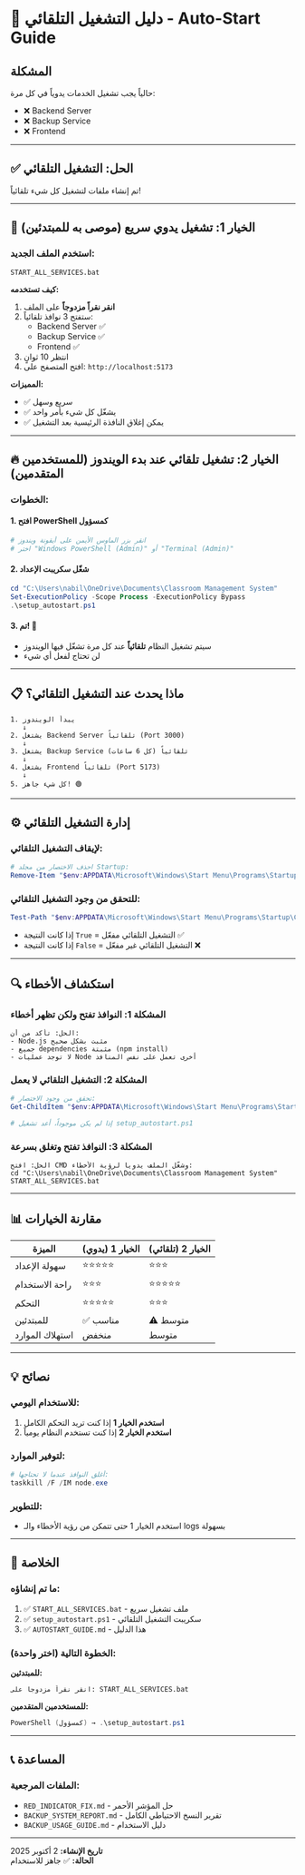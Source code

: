 # 🚀 دليل التشغيل التلقائي - Auto-Start Guide

## المشكلة
حالياً يجب تشغيل الخدمات يدوياً في كل مرة:
- ❌ Backend Server
- ❌ Backup Service  
- ❌ Frontend

---

## ✅ الحل: التشغيل التلقائي

تم إنشاء ملفات لتشغيل كل شيء تلقائياً!

---

## 🎯 الخيار 1: تشغيل يدوي سريع (موصى به للمبتدئين)

### استخدم الملف الجديد:
```
START_ALL_SERVICES.bat
```

**كيف تستخدمه:**
1. **انقر نقراً مزدوجاً** على الملف
2. ستفتح 3 نوافذ تلقائياً:
   - Backend Server ✅
   - Backup Service ✅
   - Frontend ✅
3. انتظر 10 ثوانٍ
4. افتح المتصفح على: `http://localhost:5173`

**المميزات:**
- ✅ سريع وسهل
- ✅ يشغّل كل شيء بأمر واحد
- ✅ يمكن إغلاق النافذة الرئيسية بعد التشغيل

---

## 🔥 الخيار 2: تشغيل تلقائي عند بدء الويندوز (للمستخدمين المتقدمين)

### الخطوات:

#### 1. افتح PowerShell كمسؤول
```powershell
# انقر بزر الماوس الأيمن على أيقونة ويندوز
# اختر "Windows PowerShell (Admin)" أو "Terminal (Admin)"
```

#### 2. شغّل سكريبت الإعداد
```powershell
cd "C:\Users\nabil\OneDrive\Documents\Classroom Management System"
Set-ExecutionPolicy -Scope Process -ExecutionPolicy Bypass
.\setup_autostart.ps1
```

#### 3. تم! 🎉
- سيتم تشغيل النظام **تلقائياً** عند كل مرة تشغّل فيها الويندوز
- لن تحتاج لفعل أي شيء

---

## 📋 ماذا يحدث عند التشغيل التلقائي؟

```
1. يبدأ الويندوز
   ↓
2. يشتغل Backend Server تلقائياً (Port 3000)
   ↓
3. يشتغل Backup Service تلقائياً (كل 6 ساعات)
   ↓
4. يشتغل Frontend تلقائياً (Port 5173)
   ↓
5. كل شيء جاهز! 🟢
```

---

## ⚙️ إدارة التشغيل التلقائي

### لإيقاف التشغيل التلقائي:
```powershell
# احذف الاختصار من مجلد Startup:
Remove-Item "$env:APPDATA\Microsoft\Windows\Start Menu\Programs\Startup\ClassroomSystem.lnk"
```

### للتحقق من وجود التشغيل التلقائي:
```powershell
Test-Path "$env:APPDATA\Microsoft\Windows\Start Menu\Programs\Startup\ClassroomSystem.lnk"
```
- إذا كانت النتيجة `True` = التشغيل التلقائي مفعّل ✅
- إذا كانت النتيجة `False` = التشغيل التلقائي غير مفعّل ❌

---

## 🔍 استكشاف الأخطاء

### المشكلة 1: النوافذ تفتح ولكن تظهر أخطاء
```
الحل: تأكد من أن:
- Node.js مثبت بشكل صحيح
- جميع dependencies مثبتة (npm install)
- لا توجد عمليات Node أخرى تعمل على نفس المنافذ
```

### المشكلة 2: التشغيل التلقائي لا يعمل
```powershell
# تحقق من وجود الاختصار:
Get-ChildItem "$env:APPDATA\Microsoft\Windows\Start Menu\Programs\Startup" | Where-Object {$_.Name -like "*Classroom*"}

# إذا لم يكن موجوداً، أعد تشغيل setup_autostart.ps1
```

### المشكلة 3: النوافذ تفتح وتغلق بسرعة
```
الحل: افتح CMD وشغّل الملف يدوياً لرؤية الأخطاء:
cd "C:\Users\nabil\OneDrive\Documents\Classroom Management System"
START_ALL_SERVICES.bat
```

---

## 📊 مقارنة الخيارات

| الميزة | الخيار 1 (يدوي) | الخيار 2 (تلقائي) |
|--------|------------------|-------------------|
| سهولة الإعداد | ⭐⭐⭐⭐⭐ | ⭐⭐⭐ |
| راحة الاستخدام | ⭐⭐⭐ | ⭐⭐⭐⭐⭐ |
| التحكم | ⭐⭐⭐⭐⭐ | ⭐⭐⭐ |
| للمبتدئين | ✅ مناسب | ⚠️ متوسط |
| استهلاك الموارد | منخفض | متوسط |

---

## 💡 نصائح

### للاستخدام اليومي:
1. **استخدم الخيار 1** إذا كنت تريد التحكم الكامل
2. **استخدم الخيار 2** إذا كنت تستخدم النظام يومياً

### لتوفير الموارد:
```powershell
# أغلق النوافذ عندما لا تحتاجها:
taskkill /F /IM node.exe
```

### للتطوير:
- استخدم الخيار 1 حتى تتمكن من رؤية الأخطاء والـ logs بسهولة

---

## 🎯 الخلاصة

### ما تم إنشاؤه:
1. ✅ `START_ALL_SERVICES.bat` - ملف تشغيل سريع
2. ✅ `setup_autostart.ps1` - سكريبت التشغيل التلقائي
3. ✅ `AUTOSTART_GUIDE.md` - هذا الدليل

### الخطوة التالية (اختر واحدة):

**للمبتدئين:**
```
انقر نقراً مزدوجاً على: START_ALL_SERVICES.bat
```

**للمستخدمين المتقدمين:**
```powershell
PowerShell (كمسؤول) → .\setup_autostart.ps1
```

---

## 📞 المساعدة

### الملفات المرجعية:
- `RED_INDICATOR_FIX.md` - حل المؤشر الأحمر
- `BACKUP_SYSTEM_REPORT.md` - تقرير النسخ الاحتياطي الكامل
- `BACKUP_USAGE_GUIDE.md` - دليل الاستخدام

---

**تاريخ الإنشاء:** 2 أكتوبر 2025  
**الحالة:** ✅ جاهز للاستخدام
